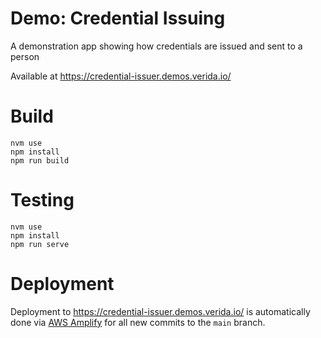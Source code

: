 # Demo: Credential Issuing

A demonstration app showing how credentials are issued and sent to a person

Available at https://credential-issuer.demos.verida.io/

# Build

```
nvm use
npm install
npm run build
```

# Testing

```
nvm use
npm install 
npm run serve
```

# Deployment

Deployment to https://credential-issuer.demos.verida.io/ is automatically done via [AWS Amplify](https://us-east-2.console.aws.amazon.com/amplify/) for all new commits to the `main` branch. 
